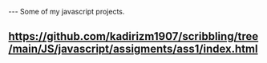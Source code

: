 --- Some of my javascript projects.


## https://github.com/kadirizm1907/scribbling/tree/main/JS/javascript/assigments/ass1/index.html
